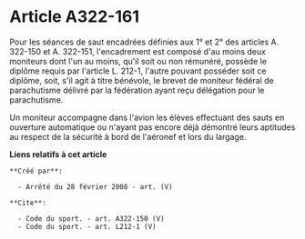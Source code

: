 # Article A322-161

Pour les séances de saut encadrées définies aux 1° et 2° des articles A. 322-150 et A. 322-151, l'encadrement est composé
d'au moins deux moniteurs dont l'un au moins, qu'il soit ou non rémunéré, possède le diplôme requis par l'article L. 212-1,
l'autre pouvant posséder soit ce diplôme, soit, s'il agit à titre bénévole, le brevet de moniteur fédéral de parachutisme
délivré par la fédération ayant reçu délégation pour le parachutisme. 

Un moniteur accompagne dans l'avion les élèves effectuant des sauts en ouverture automatique ou n'ayant pas encore déjà
démontré leurs aptitudes au respect de la sécurité à bord de l'aéronef et lors du largage.

**Liens relatifs à cet article**

	**Créé par**:

	  - Arrêté du 28 février 2008 - art. (V)

	**Cite**:

	  - Code du sport. - art. A322-150 (V)
	  - Code du sport. - art. L212-1 (V)
